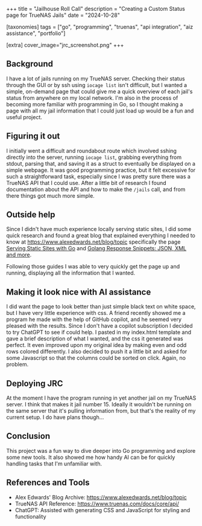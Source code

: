 +++
title = "Jailhouse Roll Call"
description = "Creating a Custom Status page for TrueNAS Jails"
date = "2024-10-28"

[taxonomies] 
tags = ["go", "programming", "truenas", "api integration", "aiz assistance", "portfolio"]

[extra]
cover_image="jrc_screenshot.png"
+++

## Background

I have a lot of jails running on my TrueNAS server.  Checking their status through the GUI or by ssh using `iocage list` isn't difficult, but I wanted a simple, on-demand page that could give me a quick overview of each jail's status from anywhere on my local network.  I'm also in the process of becoming more familiar with programming in Go, so I thought making a page with all my jail information that I could just load up would be a fun and useful project.

## Figuring it out

I initially went a difficult and roundabout route which involved sshing directly into the server, running `iocage list`, grabbing everything from stdout, parsing that, and saving it as a struct to eventually be displayed on a simple webpage.  It was good programming practice, but it felt excessive for such a straightforward task, especially since I was pretty sure there was a TrueNAS API that I could use.  After a little bit of research I found documentation about the API and how to make the `/jails` call, and from there things got much more simple.

## Outside help

Since I didn't have much experience locally serving static sites, I did some quick research and found a great blog that explained everything I needed to know at <https://www.alexedwards.net/blog/topic> specifically the page [Serving Static Sites with Go](https://www.alexedwards.net/blog/serving-static-sites-with-go) and [Golang Response Snippets: JSON, XML and more](https://www.alexedwards.net/blog/golang-response-snippets).

Following those guides I was able to very quickly get the page up and running, displaying all the information that I wanted.

## Making it look nice with AI assistance

I did want the page to look better than just simple black text on white space, but I have very little experience with css.  A friend recently showed me a program he made with the help of GitHub copilot, and he seemed very pleased with the results.  Since I don't have a copilot subscription I decided to try ChatGPT to see if could help.  I pasted in my index.html template and gave a brief description of what I wanted, and the css it generated was perfect.  It even improved upon my original idea by making even and odd rows colored differently.  I also decided to push it a little bit and asked for some Javascript so that the columns could be sorted on click.  Again, no problem.

## Deploying JRC

At the moment I have the program running in yet another jail on my TrueNAS server.  I think that makes it jail number 15.  Ideally it wouldn't be running on the same server that it's pulling information from, but that's the reality of my current setup.  I do have plans though...

## Conclusion

This project was a fun way to dive deeper into Go programming and explore some new tools.  It also showed me how handy AI can be for quickly handling tasks that I'm unfamiliar with.

## References and Tools

- Alex Edwards' Blog Archive: <https://www.alexedwards.net/blog/topic>
- TrueNAS API Reference: <https://www.truenas.com/docs/core/api/>
- ChatGPT: Assisted with generating CSS and JavaScript for styling and functionality
